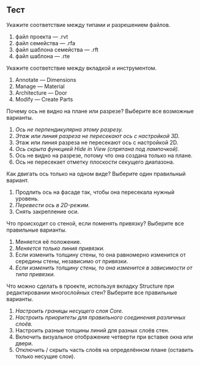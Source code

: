 ## Тест

Укажите соответствие между типами и разрешением файлов.
1. файл проекта — .rvt
2. файл семейства — .rfa
3. файл шаблона семейства — .rft
4. файл шаблона — .rte 

Укажите соответствие между вкладкой и инструментом.
1. Annotate — Dimensions
2. Manage — Material
3. Architecture — Door
4. Modify — Create Parts

Почему ось не видно на плане или разрезе? Выберите все возможные варианты.
1. _Ось не перпендикулярна этому разрезу._
2. _Этаж или линия разреза не пересекают ось с настройкой 3D._
3. Этаж или линия разреза не пересекают ось с настройкой 2D.
4. _Ось скрыта функцией _Hide in View_ (спрятана под лампочкой)._
5. Ось не видно на разрезе, потому что она создана только на плане.
6. Ось не пересекает отметку плоскости секущего диапазона.

Как двигать ось только на одном виде? Выберите один правильный вариант.
1. Продлить ось на фасаде так, чтобы она пересекала нужный уровень.
2. _Перевести ось в 2D-режим._
3. Снять закрепление оси.

Что происходит со стеной, если поменять привязку? Выберите все правильные варианты.
1. Меняется её положение.
2. _Меняется только линия привязки._
3. Если изменить толщину стены, то она равномерно изменится от середины стены, независимо от привязки.
4. _Если изменить толщину стены, то она изменится в зависимости от типа привязки._

Что можно сделать в проекте, используя вкладку Structure при редактировании многослойных стен? Выберите все правильные варианты.
1. _Настроить границы несущего слоя Core._
2. _Настроить приоритеты для правильного соединения различных слоёв._
3. Настроить разные толщины линий для разных слоёв стен.
4. Включить визуальное отображение четверти при вставке окна или двери.
5. Отключить / скрыть часть слоёв на определённом плане (оставить только несущие слои).